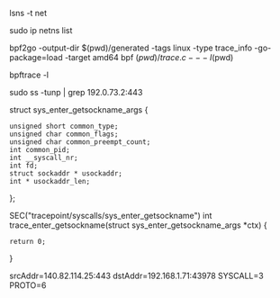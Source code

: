 lsns -t net


sudo ip netns list


bpf2go -output-dir $(pwd)/generated -tags linux -type trace_info -go-package=load -target amd64 bpf $(pwd)/trace.c -- -I$(pwd)

bpftrace -l

sudo ss -tunp | grep 192.0.73.2:443


struct sys_enter_getsockname_args {

    unsigned short common_type;      
    unsigned char common_flags;    
    unsigned char common_preempt_count;  
    int common_pid;  
    int __syscall_nr;
    int fd;  
    struct sockaddr * usockaddr;     
    int * usockaddr_len;    
    

};

SEC("tracepoint/syscalls/sys_enter_getsockname")
int trace_enter_getsockname(struct sys_enter_getsockname_args *ctx) {

    


    return 0;
}


srcAddr=140.82.114.25:443 dstAddr=192.168.1.71:43978  SYSCALL=3  PROTO=6











